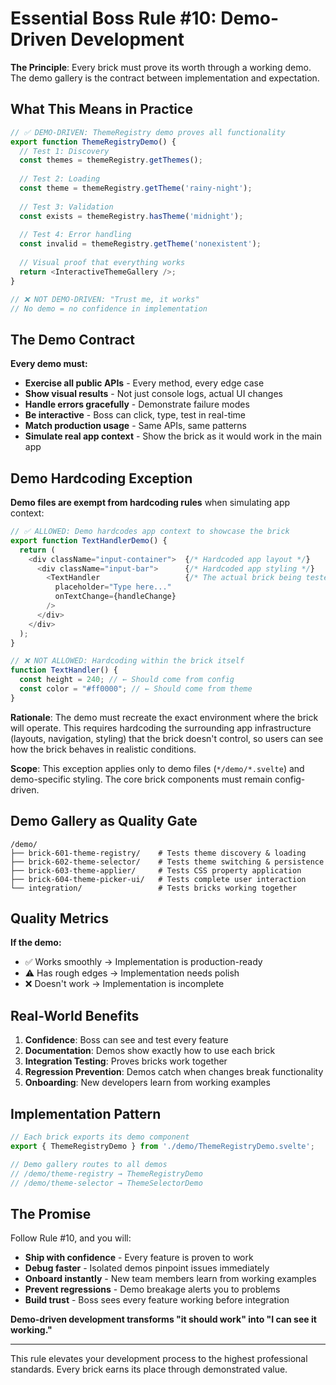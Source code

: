 # Essential Boss Rule #10: Demo-Driven Development

**The Principle**: Every brick must prove its worth through a working demo. The demo gallery is the contract between implementation and expectation.

## What This Means in Practice

```typescript
// ✅ DEMO-DRIVEN: ThemeRegistry demo proves all functionality
export function ThemeRegistryDemo() {
  // Test 1: Discovery
  const themes = themeRegistry.getThemes();
  
  // Test 2: Loading  
  const theme = themeRegistry.getTheme('rainy-night');
  
  // Test 3: Validation
  const exists = themeRegistry.hasTheme('midnight');
  
  // Test 4: Error handling
  const invalid = themeRegistry.getTheme('nonexistent');
  
  // Visual proof that everything works
  return <InteractiveThemeGallery />;
}

// ❌ NOT DEMO-DRIVEN: "Trust me, it works"
// No demo = no confidence in implementation
```

## The Demo Contract

**Every demo must:**
- **Exercise all public APIs** - Every method, every edge case
- **Show visual results** - Not just console logs, actual UI changes  
- **Handle errors gracefully** - Demonstrate failure modes
- **Be interactive** - Boss can click, type, test in real-time
- **Match production usage** - Same APIs, same patterns
- **Simulate real app context** - Show the brick as it would work in the main app

## Demo Hardcoding Exception

**Demo files are exempt from hardcoding rules** when simulating app context:

```typescript
// ✅ ALLOWED: Demo hardcodes app context to showcase the brick
export function TextHandlerDemo() {
  return (
    <div className="input-container">  {/* Hardcoded app layout */}
      <div className="input-bar">      {/* Hardcoded app styling */}
        <TextHandler                   {/* The actual brick being tested */}
          placeholder="Type here..."
          onTextChange={handleChange}
        />
      </div>
    </div>
  );
}

// ❌ NOT ALLOWED: Hardcoding within the brick itself
function TextHandler() {
  const height = 240; // ← Should come from config
  const color = "#ff0000"; // ← Should come from theme
}
```

**Rationale**: The demo must recreate the exact environment where the brick will operate. This requires hardcoding the surrounding app infrastructure (layouts, navigation, styling) that the brick doesn't control, so users can see how the brick behaves in realistic conditions.

**Scope**: This exception applies only to demo files (`*/demo/*.svelte`) and demo-specific styling. The core brick components must remain config-driven.

## Demo Gallery as Quality Gate

```
/demo/
├── brick-601-theme-registry/    # Tests theme discovery & loading
├── brick-602-theme-selector/    # Tests theme switching & persistence  
├── brick-603-theme-applier/     # Tests CSS property application
├── brick-604-theme-picker-ui/   # Tests complete user interaction
└── integration/                 # Tests bricks working together
```

## Quality Metrics

**If the demo:**
- ✅ Works smoothly → Implementation is production-ready
- ⚠️ Has rough edges → Implementation needs polish
- ❌ Doesn't work → Implementation is incomplete

## Real-World Benefits

1. **Confidence**: Boss can see and test every feature
2. **Documentation**: Demos show exactly how to use each brick
3. **Integration Testing**: Proves bricks work together
4. **Regression Prevention**: Demos catch when changes break functionality
5. **Onboarding**: New developers learn from working examples

## Implementation Pattern

```typescript
// Each brick exports its demo component
export { ThemeRegistryDemo } from './demo/ThemeRegistryDemo.svelte';

// Demo gallery routes to all demos
// /demo/theme-registry → ThemeRegistryDemo
// /demo/theme-selector → ThemeSelectorDemo
```

## The Promise

Follow Rule #10, and you will:
- **Ship with confidence** - Every feature is proven to work
- **Debug faster** - Isolated demos pinpoint issues immediately  
- **Onboard instantly** - New team members learn from working examples
- **Prevent regressions** - Demo breakage alerts you to problems
- **Build trust** - Boss sees every feature working before integration

**Demo-driven development transforms "it should work" into "I can see it working."**

---

This rule elevates your development process to the highest professional standards. Every brick earns its place through demonstrated value.